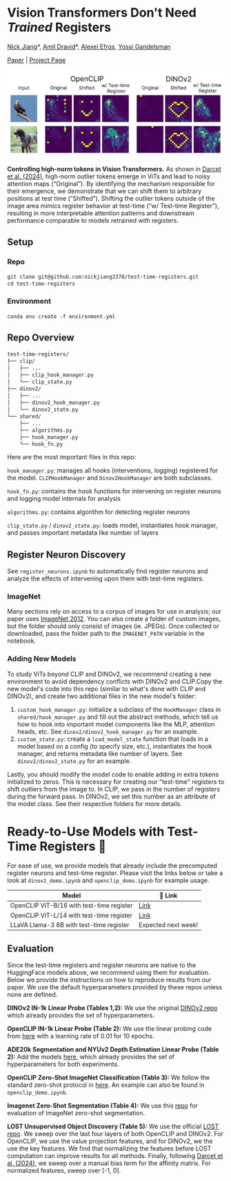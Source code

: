 # Vision Transformers Don't Need <em>Trained</em> Registers

[Nick Jiang](https://nickjiang.me)\*, [Amil Dravid](https://avdravid.github.io/)\*, [Alexei Efros](https://people.eecs.berkeley.edu/~efros/), [Yossi Gandelsman](https://yossigandelsman.github.io/)

[Paper]() | [Project Page]()

![Teaser Figure](plots/Teaser.png)

**Controlling high-norm tokens in Vision Transformers.** As shown in [Darcet et al. (2024)](https://arxiv.org/abs/2309.16588), high-norm outlier tokens emerge in ViTs and lead to noisy attention maps (“Original”). By identifying the mechanism responsible for their emergence, we demonstrate that we can shift them to arbitrary positions at test time (“Shifted”). Shifting the outlier tokens outside of the image area mimics register behavior at test-time (“w/ Test-time Register”), resulting in more interpretable attention patterns and downstream performance comparable to models retrained with registers.

## Setup

### Repo
```
git clone git@github.com:nickjiang2378/test-time-registers.git
cd test-time-registers
```

### Environment

```
conda env create -f environment.yml
```

## Repo Overview
```
test-time-registers/
├── clip/
│   ├── ...
│   ├── clip_hook_manager.py
│   └── clip_state.py
├── dinov2/
│   ├── ...
│   ├── dinov2_hook_manager.py
│   └── dinov2_state.py
└── shared/
    ├── ...
    ├── algorithms.py
    ├── hook_manager.py
    └── hook_fn.py
```
Here are the most important files in this repo:

`hook_manager.py`: manages all hooks (interventions, logging) registered for the model. `CLIPHookManager` and `Dinov2HookManager` are both subclasses.

`hook_fn.py`: contains the hook functions for intervening on register neurons and logging model internals for analysis

`algorithms.py`: contains algorithm for detecting register neurons

`clip_state.py` / `dinov2_state.py`: loads model, instantiates hook manager, and passes important metadata like number of layers

## Register Neuron Discovery

See `register_neurons.ipynb` to automatically find register neurons and analyze the effects of intervening upon them with test-time registers.

### ImageNet

Many sections rely on access to a corpus of images for use in analysis; our paper uses [ImageNet 2012](https://www.image-net.org/challenges/LSVRC/index.php). You can also create a folder of custom images, but the folder should only consist of images (ie. JPEGs). Once collected or downloaded, pass the folder path to the `IMAGENET_PATH` variable in the notebook.

### Adding New Models

To study ViTs beyond CLIP and DINOv2, we recommend creating a new environment to avoid dependency conflicts with DINOv2 and CLIP.Copy the new model's code into this repo (similar to what's done with CLIP and DINOv2), and create two additional files in the new model's folder:
1. `custom_hook_manager.py`: initialize a subclass of the `HookManager` class in `shared/hook_manager.py` and fill out the abstract methods, which tell us how to hook into important model components like the MLP, attention heads, etc. See `dinov2/dinov2_hook_manager.py` for an example.
2. `custom_state.py`: create a `load_model_state` function that loads in a model based on a config (to specify size, etc.), instantiates the hook manager, and returns metadata like number of layers. See `dinov2/dinov2_state.py` for an example.

Lastly, you should modify the model code to enable adding in extra tokens initialized to zeros. This is necessary for creating our "test-time" registers to shift outliers from the image to. In CLIP, we pass in the number of registers during the forward pass. In DINOv2, we set this number as an attribute of the model class. See their respective folders for more details.


# Ready-to-Use Models with Test-Time Registers 🤗

For ease of use, we provide models that already include the precomputed register neurons and test-time register. Please visit the links below or take a look at `dinov2_demo.ipynb` and `openclip_demo.ipynb` for example usage. 


<table style="margin: auto">
  <thead>
    <tr>
      <th>Model</th>
      <th>🤗 Link</th>
    </tr>
  </thead>
  <tbody>
    <tr>
      <td>OpenCLIP ViT-B/16 with test-time register</td>
      <td><a href="https://huggingface.co/amildravid4292/clip-vitb16-test-time-registers">Link</a></td>
    </tr>
    <tr>
      <td>OpenCLIP ViT-L/14 with test-time register</td>
      <td><a href="https://huggingface.co/amildravid4292/clip-vitl14-test-time-registers">Link</a></td>
    </tr>
    <tr>
      <td>LLaVA Llama-3 8B with test-time register</td>
      <td>Expected next week!</td>
    </tr>
  </tbody>
</table>

## Evaluation
Since the test-time registers and register neurons are native to the HuggingFace models above, we recommend using them for evaluation. Below we provide the instructions on how to reproduce results from our paper. We use the default hyperparameters provided by these repos unless none are defined. 

**DINOv2 IN-1k Linear Probe (Tables 1,2):** We use the original [DINOv2 repo](https://github.com/facebookresearch/dinov2) which already provides the set of hyperparameters.  

**OpenCLIP IN-1k Linear Probe (Table 2):** We use the linear probing code from [here](https://github.com/mlfoundations/wise-ft) with a learning rate of 0.01 for 10 epochs.  

**ADE20k Segmentation and NYUv2 Depth Estimation Linear Probe (Table 2):** Add the models [here](https://github.com/Jiawei-Yang/Denoising-ViT), which already provides the set of hyperparameters for both experiments.  

**OpenCLIP Zero-Shot ImageNet Classification (Table 3):** We follow the standard zero-shot protocol in [here](https://github.com/openai/CLIP). An example can also be found in `openclip_demo.ipynb`.  

**Imagenet Zero-Shot Segmentation (Table 4):** We use this [repo](https://github.com/yossigandelsman/clip_text_span) for evaluation of ImageNet zero-shot segmentation.  

**LOST Unsupervised Object Discovery (Table 5):** We use the official [LOST repo](https://github.com/valeoai/LOST). We sweep over the last four layers of both OpenCLIP and DINOv2. For OpenCLIP, we use the value projection features, and for DINOv2, we the use the key features. We find that normalizing the features before LOST computation can improve results for all methods. Finally, following [Darcet et al. (2024)](https://arxiv.org/abs/2309.16588), we sweep over a manual bias term for the affinity matrix. For normalized features, sweep over [-1, 0].

